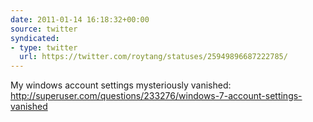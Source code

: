 ```yaml
---
date: 2011-01-14 16:18:32+00:00
source: twitter
syndicated:
- type: twitter
  url: https://twitter.com/roytang/statuses/25949896687222785/
---
```


My windows account settings mysteriously vanished: http://superuser.com/questions/233276/windows-7-account-settings-vanished
